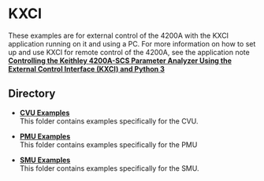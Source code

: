 # KXCI

These examples are for external control of the 4200A with the KXCI application running on it and using a PC. For more information on how to set up and use KXCI for remote control of the 4200A, see the application note **[Controlling the Keithley 4200A-SCS Parameter Analyzer Using the External Control Interface (KXCI) and Python 3](https://www.tek.com/en/documents/application-note/controlling-the-4200a-scs-parameter-analyzer-using-kxci-and-python-3)**

## Directory

* **[CVU Examples](./CVU/)**  
This folder contains examples specifically for the CVU.

* **[PMU Examples](./PMU/)**  
This folder contains examples specifically for the PMU 

* **[SMU Examples](./SMU/)**  
This folder contains examples specifically for the SMU.